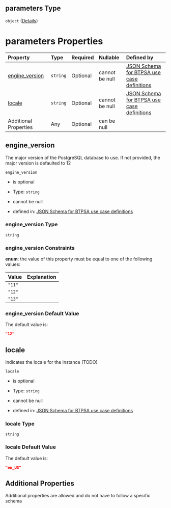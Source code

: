 ## parameters Type

`object` ([Details](btpsa-usecase-properties-services-items-allof-1-then-allof-88-then-allof-0-then-properties-parameters.md))

# parameters Properties

| Property                           | Type     | Required | Nullable       | Defined by                                                                                                                                                                                                                                                                                                                                                 |
| :--------------------------------- | :------- | :------- | :------------- | :--------------------------------------------------------------------------------------------------------------------------------------------------------------------------------------------------------------------------------------------------------------------------------------------------------------------------------------------------------- |
| [engine\_version](#engine_version) | `string` | Optional | cannot be null | [JSON Schema for BTPSA use case definitions](btpsa-usecase-properties-services-items-allof-1-then-allof-88-then-allof-0-then-properties-parameters-properties-engine_version.md "http://example.com/schemas/postgres-free-create.json#/properties/services/items/allOf/1/then/allOf/88/then/allOf/0/then/properties/parameters/properties/engine_version") |
| [locale](#locale)                  | `string` | Optional | cannot be null | [JSON Schema for BTPSA use case definitions](btpsa-usecase-properties-services-items-allof-1-then-allof-88-then-allof-0-then-properties-parameters-properties-locale.md "http://example.com/schemas/postgres-free-create.json#/properties/services/items/allOf/1/then/allOf/88/then/allOf/0/then/properties/parameters/properties/locale")                 |
| Additional Properties              | Any      | Optional | can be null    |                                                                                                                                                                                                                                                                                                                                                            |

## engine\_version

The major version of the PostgreSQL database to use. If not provided, the major version is defaulted to 12

`engine_version`

*   is optional

*   Type: `string`

*   cannot be null

*   defined in: [JSON Schema for BTPSA use case definitions](btpsa-usecase-properties-services-items-allof-1-then-allof-88-then-allof-0-then-properties-parameters-properties-engine_version.md "http://example.com/schemas/postgres-free-create.json#/properties/services/items/allOf/1/then/allOf/88/then/allOf/0/then/properties/parameters/properties/engine_version")

### engine\_version Type

`string`

### engine\_version Constraints

**enum**: the value of this property must be equal to one of the following values:

| Value  | Explanation |
| :----- | :---------- |
| `"11"` |             |
| `"12"` |             |
| `"13"` |             |

### engine\_version Default Value

The default value is:

```json
"12"
```

## locale

Indicates the locale for the instance (TODO)

`locale`

*   is optional

*   Type: `string`

*   cannot be null

*   defined in: [JSON Schema for BTPSA use case definitions](btpsa-usecase-properties-services-items-allof-1-then-allof-88-then-allof-0-then-properties-parameters-properties-locale.md "http://example.com/schemas/postgres-free-create.json#/properties/services/items/allOf/1/then/allOf/88/then/allOf/0/then/properties/parameters/properties/locale")

### locale Type

`string`

### locale Default Value

The default value is:

```json
"en_US"
```

## Additional Properties

Additional properties are allowed and do not have to follow a specific schema
